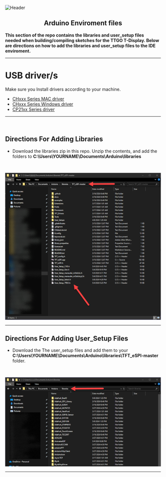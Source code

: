 ![Header](images/.png)
<br>

<div align="center">
  
## Arduino Enviroment files

</div>

<b>This section of the repo contains the libraries and user_setup files needed when building/compiling sketches for the TTGO T-Display.
Below are directions on how to add the libraries and user_setup files to the IDE enviroment.</b>
___

# USB driver/s
Make sure you Install drivers according to your machine. 
- [CHxxx Series MAC driver](http://www.wch-ic.com/downloads/CH34XSER_MAC_ZIP.html) 
- [CHxxx Series Windows driver](http://www.wch-ic.com/downloads/CH343SER_ZIP.html) 
- [CP21xx Series driver](https://www.silabs.com/developers/usb-to-uart-bridge-vcp-drivers?tab=downloads)
___

<br>

## Directions For Adding Libraries
- Download the libraries zip in this repo. Unzip the contents, and add the folders to **C:\Users\YOURNAME\Documents\Arduino\libraries** 
<br>

![libraries-location](images/libslocation.png)

___
## Directions For Adding User_Setup Files
- Download the The user_setup files and add them to your **C:\Users\YOURNAME\Documents\Arduino\libraries\TFT_eSPI-master** folder.
<br>

![usersetup-location](images/usersetuplocation.png)


<hr>
<br>